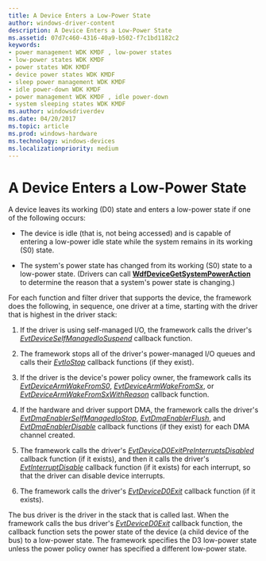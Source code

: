 ```yaml
---
title: A Device Enters a Low-Power State
author: windows-driver-content
description: A Device Enters a Low-Power State
ms.assetid: 07d7c460-4316-40a9-b502-f7c1bd1182c2
keywords:
- power management WDK KMDF , low-power states
- low-power states WDK KMDF
- power states WDK KMDF
- device power states WDK KMDF
- sleep power management WDK KMDF
- idle power-down WDK KMDF
- power management WDK KMDF , idle power-down
- system sleeping states WDK KMDF
ms.author: windowsdriverdev
ms.date: 04/20/2017
ms.topic: article
ms.prod: windows-hardware
ms.technology: windows-devices
ms.localizationpriority: medium
---
```


# A Device Enters a Low-Power State


A device leaves its working (D0) state and enters a low-power state if one of the following occurs:

-   The device is idle (that is, not being accessed) and is capable of entering a low-power idle state while the system remains in its working (S0) state.

-   The system's power state has changed from its working (S0) state to a low-power state. (Drivers can call [**WdfDeviceGetSystemPowerAction**](https://msdn.microsoft.com/library/windows/hardware/ff546022) to determine the reason that a system's power state is changing.)

For each function and filter driver that supports the device, the framework does the following, in sequence, one driver at a time, starting with the driver that is highest in the driver stack:

1.  If the driver is using self-managed I/O, the framework calls the driver's [*EvtDeviceSelfManagedIoSuspend*](https://msdn.microsoft.com/library/windows/hardware/ff540907) callback function.

2.  The framework stops all of the driver's power-managed I/O queues and calls their [*EvtIoStop*](https://msdn.microsoft.com/library/windows/hardware/ff541788) callback functions (if they exist).

3.  If the driver is the device's power policy owner, the framework calls its [*EvtDeviceArmWakeFromS0*](https://msdn.microsoft.com/library/windows/hardware/ff540843), [*EvtDeviceArmWakeFromSx*](https://msdn.microsoft.com/library/windows/hardware/ff540844), or [*EvtDeviceArmWakeFromSxWithReason*](https://msdn.microsoft.com/library/windows/hardware/ff540846) callback function.

4.  If the hardware and driver support DMA, the framework calls the driver's [*EvtDmaEnablerSelfManagedIoStop*](https://msdn.microsoft.com/library/windows/hardware/ff541677), [*EvtDmaEnablerFlush*](https://msdn.microsoft.com/library/windows/hardware/ff541655), and [*EvtDmaEnablerDisable*](https://msdn.microsoft.com/library/windows/hardware/ff540927) callback functions (if they exist) for each DMA channel created.

5.  The framework calls the driver's [*EvtDeviceD0ExitPreInterruptsDisabled*](https://msdn.microsoft.com/library/windows/hardware/ff540856) callback function (if it exists), and then it calls the driver's [*EvtInterruptDisable*](https://msdn.microsoft.com/library/windows/hardware/ff541714) callback function (if it exists) for each interrupt, so that the driver can disable device interrupts.

6.  The framework calls the driver's [*EvtDeviceD0Exit*](https://msdn.microsoft.com/library/windows/hardware/ff540855) callback function (if it exists).

The bus driver is the driver in the stack that is called last. When the framework calls the bus driver's [*EvtDeviceD0Exit*](https://msdn.microsoft.com/library/windows/hardware/ff540855) callback function, the callback function sets the power state of the device (a child device of the bus) to a low-power state. The framework specifies the D3 low-power state unless the power policy owner has specified a different low-power state.

 

 





